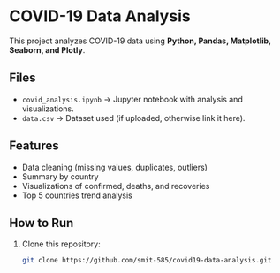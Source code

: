 # COVID-19 Data Analysis

This project analyzes COVID-19 data using **Python, Pandas, Matplotlib, Seaborn, and Plotly**.

## Files
- `covid_analysis.ipynb` → Jupyter notebook with analysis and visualizations.
- `data.csv` → Dataset used (if uploaded, otherwise link it here).

## Features
- Data cleaning (missing values, duplicates, outliers)
- Summary by country
- Visualizations of confirmed, deaths, and recoveries
- Top 5 countries trend analysis

## How to Run
1. Clone this repository:
   ```bash
   git clone https://github.com/smit-585/covid19-data-analysis.git
